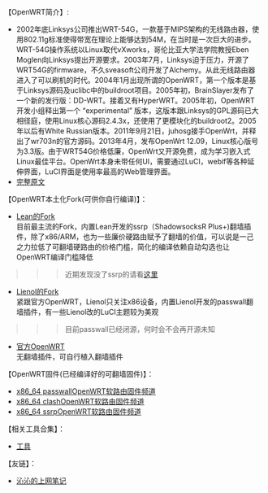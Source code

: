 【OpenWRT简介】:         
* 2002年底Linksys公司推出WRT-54G，一款基于MIPS架构的无线路由器，使用802.11g标准使得带宽在理论上能够达到54M，在当时是一次巨大的进步。WRT-54G操作系统以Linux取代vXworks，哥伦比亚大学法学院教授Eben Moglen向Linksys提出开源要求。2003年7月，Linksys迫于压力，开源了WRT54G的firmware，不久sveasoft公司开发了Alchemy。从此无线路由器进入了可以刷机的时代。2004年1月出现所谓的OpenWRT，第一个版本是基于Linksys源码及uclibc中的buildroot项目。2005年初，BrainSlayer发布了一个新的发行版：DD-WRT。接着又有HyperWRT。2005年初，OpenWRT开发小组释出第一个 “experimental” 版本，这版本跟Linksys的GPL源码已大相径庭，使用Linux核心源码2.4.3x，还使用了更模块化的buildroot2。2005年以后有White Russian版本。2011年9月21日，juhosg接手OpenWrt，并释出了wr703n的官方源码。2013年4月，发布OpenWrt 12.09，Linux核心版号为3.3版。由于WRT54G价格低廉，OpenWrt又开源免费，成为学习嵌入式Linux最佳平台。OpenWrt本身未带任何UI，需要通过LuCI，webif等各种延伸界面，LuCI界面是使用率最高的Web管理界面。          
* [完整原文](https://zh.wikipedia.org/wiki/OpenWrt)                  

【OpenWRT本土化Fork(可供你自行编译)】：                
* [Lean的Fork](https://github.com/coolsnowwolf/lede)            
目前最主流的Fork，内置Lean开发的ssrp（ShadowsocksR Plus+)翻墙插件，除了x86/ARM，也为一些廉价硬路由赋予了翻墙的价值，可以说是一己之力拉低了可翻墙硬路由的价格门槛，简化的编译依赖自动勾选也让OpenWRT编译门槛降低          
>>>近期发现没了ssrp的请看[这里](https://github.com/coolsnowwolf/lede/blob/master/feeds.conf.default)          
* [Lienol的Fork](https://github.com/Lienol/openwrt)              
紧跟官方OpenWRT，Lienol只关注x86设备，内置Lienol开发的passwall翻墙插件，有一些Lienol改的LuCI主题较为美观                 
>>>目前passwall已经闭源，何时会不会再开源未知                 
* [官方OpenWRT](https://github.com/openwrt/openwrt)          
无翻墙插件，可自行植入翻墙插件                            

【OpenWRT固件(已经编译好的可翻墙固件)】：            
* [x86_64 passwallOpenWRT软路由固件频道](https://t.me/passwallOpenWRT233)         
* [x86_64 clashOpenWRT软路由固件频道](https://t.me/clashOpenWRT233)        
* [x86_64 ssrpOpenWRT软路由固件频道](https://t.me/ssrpOpenWRT)          

【相关工具合集】：         
* [工具](https://opisthebest.github.io/tool/)                         

【友链】：                 
* [沁沁的上网笔记](https://quickvideosharing.github.io/note/)               










